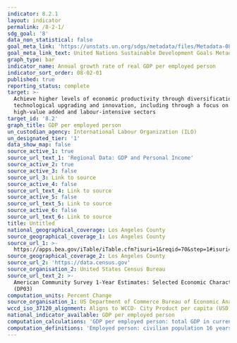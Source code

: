 ```yaml
---
indicator: 8.2.1
layout: indicator
permalink: /8-2-1/
sdg_goal: '8'
data_non_statistical: false
goal_meta_link: 'https://unstats.un.org/sdgs/metadata/files/Metadata-08-02-01.pdf'
goal_meta_link_text: United Nations Sustainable Development Goals Metadata (PDF 384 KB)
graph_type: bar
indicator_name: Annual growth rate of real GDP per employed person
indicator_sort_order: 08-02-01
published: true
reporting_status: complete
target: >-
  Achieve higher levels of economic productivity through diversification,
  technological upgrading and innovation, including through a focus on
  high-value added and labour-intensive sectors
target_id: '8.2'
graph_title: GDP per employed person
un_custodian_agency: International Labour Organization (ILO)
un_designated_tier: '1'
data_show_map: false
source_active_1: true
source_url_text_1: 'Regional Data: GDP and Personal Income'
source_active_2: true
source_active_3: false
source_url_3: Link to source
source_active_4: false
source_url_text_4: Link to source
source_active_5: false
source_url_text_5: Link to source
source_active_6: false
source_url_text_6: Link to source
title: Untitled
national_geographical_coverage: Los Angeles County
source_geographical_coverage_1: Los Angeles County
source_url_1: >-
  https://apps.bea.gov/iTable/iTable.cfm?isuri=1&reqid=70&step=1#isuri=1&reqid=70&step=1
source_geographical_coverage_2: Los Angeles County
source_url_2: 'https://data.census.gov'
source_organisation_2: United States Census Bureau
source_url_text_2: >-
  American Community Survey 1-Year Estimates: Selected Economic Characteristics
  (DP03)
computation_units: Percent Change
source_organisation_1: US Department of Commerce Bureau of Economic Analysis
wccd_iso_37120_alignment: Aligns to WCCD- City Product per capita (USD)
national_indicator_available: GDP per employed person
computation_calculations: 'GDP per employed person: total GDP in current dollars/ total employed persons'
computation_definitions: 'Employed person: civilian population 16 years and over employed'
---
```

